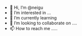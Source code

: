 - 👋 Hi, I’m @neigu 
- 👀 I’m interested in ...
- 🌱 I’m currently learning
- 💞️ I’m looking to collaborate on ....
- 📫 How to reach me .....

<!---
neigu/neigu is a ✨ special ✨ repository because its `README.md` (this file) appears on your GitHub profile.
You can click the Preview link to take a look at your changes.
--->
